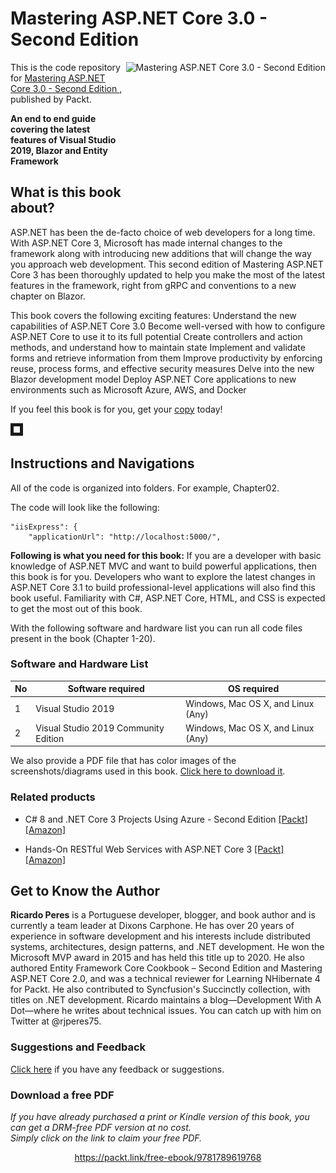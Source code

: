 # Mastering ASP.NET Core 3.0 - Second Edition 

<a href="https://www.packtpub.com/programming/mastering-asp-net-core-3-0-second-edition?utm_source=github&utm_medium=repository&utm_campaign=9781789619768"><img src="https://www.packtpub.com/media/catalog/product/cache/bf3310292d6e1b4ca15aeea773aca35e/9/7/9781789619768-original_53.png" alt="Mastering ASP.NET Core 3.0 - Second Edition " height="256px" align="right"></a>

This is the code repository for [Mastering ASP.NET Core 3.0 - Second Edition ](https://www.packtpub.com/programming/mastering-asp-net-core-3-0-second-edition?utm_source=github&utm_medium=repository&utm_campaign=9781789619768), published by Packt.

**An end to end guide covering the latest features of Visual Studio 2019, Blazor and Entity Framework**

## What is this book about?
ASP.NET has been the de-facto choice of web developers for a long time. With ASP.NET Core 3, Microsoft has made internal changes to the framework along with introducing new additions that will change the way you approach web development. This second edition of Mastering ASP.NET Core 3 has been thoroughly updated to help you make the most of the latest features in the framework, right from gRPC and conventions to a new chapter on Blazor.


This book covers the following exciting features:
Understand the new capabilities of ASP.NET Core 3.0 
Become well-versed with how to configure ASP.NET Core to use it to its full potential 
Create controllers and action methods, and understand how to maintain state 
Implement and validate forms and retrieve information from them 
Improve productivity by enforcing reuse, process forms, and effective security measures 
Delve into the new Blazor development model 
Deploy ASP.NET Core applications to new environments such as Microsoft Azure, AWS, and Docker

If you feel this book is for you, get your [copy](https://www.amazon.com/dp/1789619769) today!

<a href="https://www.packtpub.com/?utm_source=github&utm_medium=banner&utm_campaign=GitHubBanner"><img src="https://raw.githubusercontent.com/PacktPublishing/GitHub/master/GitHub.png" 
alt="https://www.packtpub.com/" border="5" /></a>

## Instructions and Navigations
All of the code is organized into folders. For example, Chapter02.

The code will look like the following:
```
"iisExpress": {
    "applicationUrl": "http://localhost:5000/",
```

**Following is what you need for this book:**
If you are a developer with basic knowledge of ASP.NET MVC and want to build powerful applications, then this book is for you. Developers who want to explore the latest changes in ASP.NET Core 3.1 to build professional-level applications will also find this book useful. Familiarity with C#, ASP.NET Core, HTML, and CSS is expected to get the most out of this book.

With the following software and hardware list you can run all code files present in the book (Chapter 1-20).
### Software and Hardware List
| No | Software required | OS required |
| -------- | ------------------------------------ | ----------------------------------- |
| 1 | Visual Studio 2019 | Windows, Mac OS X, and Linux (Any) |
| 2 | Visual Studio 2019 Community Edition | Windows, Mac OS X, and Linux (Any) |


We also provide a PDF file that has color images of the screenshots/diagrams used in this book. [Click here to download it](https://static.packt-cdn.com/downloads/9781789619768_ColorImages.pdf).

### Related products
* C# 8 and .NET Core 3 Projects Using Azure - Second Edition  [[Packt]](https://www.packtpub.com/in/web-development/c-8-and-net-core-3-0-projects-second-edition?utm_source=github&utm_medium=repository&utm_campaign=9781789612080) [[Amazon]](https://www.amazon.com/dp/178961208X)

* Hands-On RESTful Web Services with ASP.NET Core 3  [[Packt]](https://www.packtpub.com/in/application-development/hands-restful-web-services-aspnet-core?utm_source=github&utm_medium=repository&utm_campaign=9781789537611) [[Amazon]](https://www.amazon.com/dp/B07MXLQR34)

## Get to Know the Author
**Ricardo Peres** is a Portuguese developer, blogger, and book author and is currently a team leader at Dixons Carphone. He has over 20 years of experience in software development and his interests include distributed systems, architectures, design patterns, and .NET development. He won the Microsoft MVP award in 2015 and has held this title up to 2020. He also authored Entity Framework Core Cookbook – Second Edition and Mastering ASP.NET Core 2.0, and was a technical reviewer for Learning NHibernate 4 for Packt. He also contributed to Syncfusion's Succinctly collection, with titles on .NET development. Ricardo maintains a blog—Development With A Dot—where he writes about technical issues. You can catch up with him on Twitter at @rjperes75.

### Suggestions and Feedback
[Click here](https://docs.google.com/forms/d/e/1FAIpQLSdy7dATC6QmEL81FIUuymZ0Wy9vH1jHkvpY57OiMeKGqib_Ow/viewform) if you have any feedback or suggestions.


### Download a free PDF

 <i>If you have already purchased a print or Kindle version of this book, you can get a DRM-free PDF version at no cost.<br>Simply click on the link to claim your free PDF.</i>
<p align="center"> <a href="https://packt.link/free-ebook/9781789619768">https://packt.link/free-ebook/9781789619768 </a> </p>